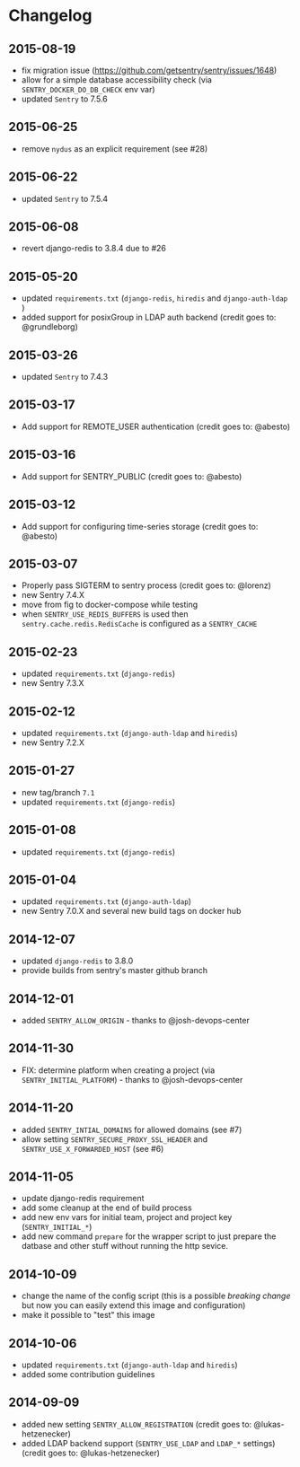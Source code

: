 # Changelog

## 2015-08-19

- fix migration issue (https://github.com/getsentry/sentry/issues/1648)
- allow for a simple database accessibility check (via ``SENTRY_DOCKER_DO_DB_CHECK`` env var)
- updated ``Sentry`` to 7.5.6

## 2015-06-25

- remove ``nydus`` as an explicit requirement (see #28)

## 2015-06-22

- updated ``Sentry`` to 7.5.4

## 2015-06-08

- revert django-redis to 3.8.4 due to #26

## 2015-05-20

- updated ``requirements.txt`` (``django-redis``, ``hiredis`` and ``django-auth-ldap`` )
- added support for posixGroup in LDAP auth backend (credit goes to: @grundleborg)

## 2015-03-26

- updated ``Sentry`` to 7.4.3

## 2015-03-17

- Add support for REMOTE_USER authentication (credit goes to: @abesto)

## 2015-03-16

- Add support for SENTRY_PUBLIC (credit goes to: @abesto)

## 2015-03-12

- Add support for configuring time-series storage (credit goes to:
  @abesto)

## 2015-03-07

- Properly pass SIGTERM to sentry process (credit goes to: @lorenz)
- new Sentry 7.4.X
- move from fig to docker-compose while testing
- when ``SENTRY_USE_REDIS_BUFFERS`` is used then ``sentry.cache.redis.RedisCache`` is configured as a ``SENTRY_CACHE``

## 2015-02-23

- updated ``requirements.txt`` (``django-redis``)
- new Sentry 7.3.X

## 2015-02-12

- updated ``requirements.txt`` (``django-auth-ldap`` and ``hiredis``)
- new Sentry 7.2.X

## 2015-01-27

- new tag/branch ``7.1``
- updated ``requirements.txt`` (``django-redis``)

## 2015-01-08

- updated ``requirements.txt`` (``django-redis``)

## 2015-01-04

- updated ``requirements.txt`` (``django-auth-ldap``)
- new Sentry 7.0.X and several new build tags on docker hub

## 2014-12-07

- updated ``django-redis`` to 3.8.0
- provide builds from sentry's master github branch

## 2014-12-01

- added ``SENTRY_ALLOW_ORIGIN`` - thanks to @josh-devops-center

## 2014-11-30

- FIX: determine platform when creating a project (via ``SENTRY_INITIAL_PLATFORM``) - thanks to @josh-devops-center

## 2014-11-20

- added ``SENTRY_INTIAL_DOMAINS`` for allowed domains (see #7)
- allow setting ``SENTRY_SECURE_PROXY_SSL_HEADER`` and ``SENTRY_USE_X_FORWARDED_HOST`` (see #6)

## 2014-11-05

- update django-redis requirement
- add some cleanup at the end of build process
- add new env vars for initial team, project and project key (``SENTRY_INITIAL_*``)
- add new command ``prepare`` for the wrapper script to just prepare the datbase
  and other stuff without running the http sevice.

## 2014-10-09

- change the name of the config script (this is a possible *breaking change*
  but now you can easily extend this image and configuration)
- make it possible to "test" this image

## 2014-10-06

- updated ``requirements.txt`` (``django-auth-ldap`` and ``hiredis``)
- added some contribution guidelines

## 2014-09-09

- added new setting ``SENTRY_ALLOW_REGISTRATION`` (credit goes to: @lukas-hetzenecker)
- added LDAP backend support (``SENTRY_USE_LDAP`` and ``LDAP_*`` settings)
  (credit goes to: @lukas-hetzenecker)

